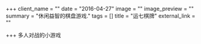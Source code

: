 +++
client_name = ""
date = "2016-04-27"
image = ""
image_preview = ""
summary = "休闲益智的棋盘游戏."
tags = []
title = "运七棋牌"
external_link = ""

+++
多人对战的小游戏
